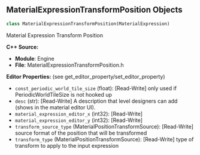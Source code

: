 ## MaterialExpressionTransformPosition Objects

```python
class MaterialExpressionTransformPosition(MaterialExpression)
```

Material Expression Transform Position

**C++ Source:**

- **Module**: Engine
- **File**: MaterialExpressionTransformPosition.h

**Editor Properties:** (see get_editor_property/set_editor_property)

- ``const_periodic_world_tile_size`` (float):  [Read-Write] only used if PeriodicWorldTileSize is not hooked up
- ``desc`` (str):  [Read-Write] A description that level designers can add (shows in the material editor UI).
- ``material_expression_editor_x`` (int32):  [Read-Write]
- ``material_expression_editor_y`` (int32):  [Read-Write]
- ``transform_source_type`` (MaterialPositionTransformSource):  [Read-Write] source format of the position that will be transformed
- ``transform_type`` (MaterialPositionTransformSource):  [Read-Write] type of transform to apply to the input expression

<a id="unreal.MaterialExpressionTruncate"></a>